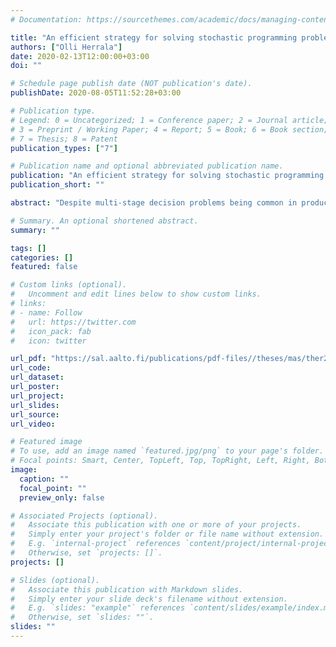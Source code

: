 ```yaml
---
# Documentation: https://sourcethemes.com/academic/docs/managing-content/

title: "An efficient strategy for solving stochastic programming problems under endogenous and exogenous uncertainties"
authors: ["Olli Herrala"]
date: 2020-02-13T12:00:00+03:00
doi: ""

# Schedule page publish date (NOT publication's date).
publishDate: 2020-08-05T11:52:28+03:00

# Publication type.
# Legend: 0 = Uncategorized; 1 = Conference paper; 2 = Journal article;
# 3 = Preprint / Working Paper; 4 = Report; 5 = Book; 6 = Book section;
# 7 = Thesis; 8 = Patent
publication_types: ["7"]

# Publication name and optional abbreviated publication name.
publication: "An efficient strategy for solving stochastic programming problems under endogenous and exogenous uncertainties"
publication_short: ""

abstract: "Despite multi-stage decision problems being common in production planning, there is a class of such problems for which a general solution framework does not exist, namely problems with endogenous uncertainty. Methods from decision analysis and stochastic programming can be used, but both require significantly constraining assumptions. In order to overcome the current challenges, Decision Programming combines approaches from these two fields, making it possible to acquire optimal strategies for different decision problems. \n\nDecision Programming is strictly limited to problems in which uncertainty events and decisions are taken from a finite discrete set, reducing its applicability to problems with continuous decision spaces. Discretizing a continuous decision space increases the problem size and can lead to computational intractability. \n\nThis thesis presents a problem decomposition approach extending the Decision Programming framework. The decomposition approach allows for considering continuous decision and uncertainty spaces in problems with a suitable structure. The proposed framework is applied to three different problems, including a large-scale production planning problem from literature. The main example in this thesis is a novel approach on climate change mitigation cost-benefit analysis, where R&D is carried out simultaneously with the emissions abatement decisions. The R&D projects provide information on the climate damage severity and decrease the price of abatement. Problems with similar structure have not been discussed in the literature, and the extended Decision Programming framework is able to solve the problem to optimality."

# Summary. An optional shortened abstract.
summary: ""

tags: []
categories: []
featured: false

# Custom links (optional).
#   Uncomment and edit lines below to show custom links.
# links:
# - name: Follow
#   url: https://twitter.com
#   icon_pack: fab
#   icon: twitter

url_pdf: "https://sal.aalto.fi/publications/pdf-files//theses/mas/ther20_public.pdf"
url_code:
url_dataset:
url_poster:
url_project:
url_slides:
url_source:
url_video:

# Featured image
# To use, add an image named `featured.jpg/png` to your page's folder. 
# Focal points: Smart, Center, TopLeft, Top, TopRight, Left, Right, BottomLeft, Bottom, BottomRight.
image:
  caption: ""
  focal_point: ""
  preview_only: false

# Associated Projects (optional).
#   Associate this publication with one or more of your projects.
#   Simply enter your project's folder or file name without extension.
#   E.g. `internal-project` references `content/project/internal-project/index.md`.
#   Otherwise, set `projects: []`.
projects: []

# Slides (optional).
#   Associate this publication with Markdown slides.
#   Simply enter your slide deck's filename without extension.
#   E.g. `slides: "example"` references `content/slides/example/index.md`.
#   Otherwise, set `slides: ""`.
slides: ""
---
```

